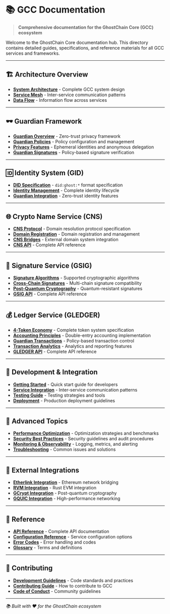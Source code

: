 # 📚 GCC Documentation

> **Comprehensive documentation for the GhostChain Core (GCC) ecosystem**

Welcome to the GhostChain Core documentation hub. This directory contains detailed guides, specifications, and reference materials for all GCC services and frameworks.

---

## 🏗️ **Architecture Overview**

- **[System Architecture](./architecture.md)** - Complete GCC system design
- **[Service Mesh](./service-mesh.md)** - Inter-service communication patterns
- **[Data Flow](./data-flow.md)** - Information flow across services

---

## 🕶️ **Guardian Framework**

- **[Guardian Overview](./guardian.md)** - Zero-trust privacy framework
- **[Guardian Policies](./guardian-policies.md)** - Policy configuration and management
- **[Privacy Features](./privacy-features.md)** - Ephemeral identities and anonymous delegation
- **[Guardian Signatures](./guardian-signatures.md)** - Policy-based signature verification

---

## 🆔 **Identity System (GID)**

- **[DID Specification](./did-spec.md)** - `did:ghost:*` format specification
- **[Identity Management](./identity-management.md)** - Complete identity lifecycle
- **[Guardian Integration](./guardian-identity.md)** - Zero-trust identity features

---

## 🌐 **Crypto Name Service (CNS)**

- **[CNS Protocol](./cns-protocol.md)** - Domain resolution protocol specification
- **[Domain Registration](./domain-registration.md)** - Domain registration and management
- **[CNS Bridges](./cns-bridges.md)** - External domain system integration
- **[CNS API](./cns-api.md)** - Complete API reference

---

## 🔐 **Signature Service (GSIG)**

- **[Signature Algorithms](./signature-algorithms.md)** - Supported cryptographic algorithms
- **[Cross-Chain Signatures](./cross-chain-signatures.md)** - Multi-chain signature compatibility
- **[Post-Quantum Cryptography](./post-quantum.md)** - Quantum-resistant signatures
- **[GSIG API](./gsig-api.md)** - Complete API reference

---

## 💰 **Ledger Service (GLEDGER)**

- **[4-Token Economy](./token-economy.md)** - Complete token system specification
- **[Accounting Principles](./accounting-principles.md)** - Double-entry accounting implementation
- **[Guardian Transactions](./guardian-transactions.md)** - Policy-based transaction control
- **[Transaction Analytics](./transaction-analytics.md)** - Analytics and reporting features
- **[GLEDGER API](./gledger-api.md)** - Complete API reference

---

## 🔧 **Development & Integration**

- **[Getting Started](./getting-started.md)** - Quick start guide for developers
- **[Service Integration](./service-integration.md)** - Inter-service communication patterns
- **[Testing Guide](./testing.md)** - Testing strategies and tools
- **[Deployment](./deployment.md)** - Production deployment guidelines

---

## 🚀 **Advanced Topics**

- **[Performance Optimization](./performance.md)** - Optimization strategies and benchmarks
- **[Security Best Practices](./security.md)** - Security guidelines and audit procedures
- **[Monitoring & Observability](./monitoring.md)** - Logging, metrics, and alerting
- **[Troubleshooting](./troubleshooting.md)** - Common issues and solutions

---

## 🔗 **External Integrations**

- **[Etherlink Integration](./etherlink-integration.md)** - Ethereum network bridging
- **[RVM Integration](./rvm-integration.md)** - Rust EVM integration
- **[GCrypt Integration](./gcrypt-integration.md)** - Post-quantum cryptography
- **[GQUIC Integration](./gquic-integration.md)** - High-performance networking

---

## 📖 **Reference**

- **[API Reference](./api-reference.md)** - Complete API documentation
- **[Configuration Reference](./configuration.md)** - Service configuration options
- **[Error Codes](./error-codes.md)** - Error handling and codes
- **[Glossary](./glossary.md)** - Terms and definitions

---

## 🤝 **Contributing**

- **[Development Guidelines](./development-guidelines.md)** - Code standards and practices
- **[Contributing Guide](./contributing.md)** - How to contribute to GCC
- **[Code of Conduct](./code-of-conduct.md)** - Community guidelines

---

*📚 Built with ❤️ for the GhostChain ecosystem*